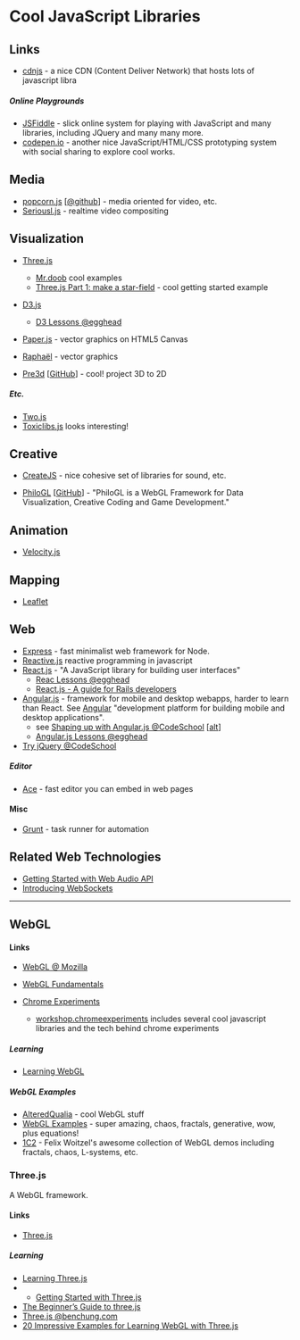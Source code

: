 # Cool JavaScript Libraries


## Links

* [cdnjs](https://cdnjs.com/libraries) - a nice CDN (Content Deliver Network) that hosts lots of javascript libra

##### Online Playgrounds

* [JSFiddle](http://jsfiddle.net/) - slick online system for playing with JavaScript and many libraries, including JQuery and many many more.
* [codepen.io](http://codepen.io/) - another nice JavaScript/HTML/CSS prototyping system with social sharing to explore cool works.


## Media

* [popcorn.js](http://popcornjs.org/) [[@github](https://github.com/mozilla/popcorn-js)] - media oriented for video, etc.
* [Seriousl.js](https://github.com/brianchirls/Seriously.js) - realtime video compositing


## Visualization

* [Three.js](Three.js)
    * [Mr.doob](http://mrdoob.com) cool examples
    * [Three.js Part 1: make a star-field](http://creativejs.com/tutorials/three-js-part-1-make-a-star-field/) - cool getting started example

* [D3.js](http://d3js.org/)
    * [D3 Lessons @egghead](https://egghead.io/technologies/d3)

* [Paper.js](http://paperjs.org/about/) - vector graphics on HTML5 Canvas
* [Raphaël](http://raphaeljs.com/) - vector graphics

* [Pre3d](http://ich.deanmcnamee.com/pre3d/) [[GitHub](https://github.com/deanm/pre3d)] - cool! project 3D to 2D

##### Etc.

* [Two.js](http://jonobr1.github.io/two.js/)
* [Toxiclibs.js](http://haptic-data.com/toxiclibsjs) looks interesting!


## Creative

* [CreateJS](http://www.createjs.com/) - nice cohesive set of libraries for sound, etc.

* [PhiloGL](http://www.senchalabs.org/philogl/) [[GitHub](https://github.com/senchalabs/philogl)] - "PhiloGL is a WebGL Framework for Data Visualization, Creative Coding and Game Development."


## Animation

* [Velocity.js](http://julian.com/research/velocity/)


## Mapping

* [Leaflet](http://leafletjs.com/)


## Web

* [Express](http://expressjs.com/) - fast minimalist web framework for Node.
* [Reactive.js](https://github.com/mattbaker/Reactive.js) reactive programming in javascript
* [React.js](https://facebook.github.io/react/) - "A JavaScript library for building user interfaces"
    * [Reac Lessons @egghead](https://egghead.io/technologies/react) 
    * [React.js - A guide for Rails developers](https://www.airpair.com/reactjs/posts/reactjs-a-guide-for-rails-developers) 
* [Angular.js](https://angularjs.org/) - framework for mobile and desktop webapps, harder to learn than React. See [Angular](https://angular.io/) "development platform for building mobile and desktop applications".
    * see [Shaping up with Angular.js @CodeSchool](https://www.codeschool.com/courses/shaping-up-with-angular-js) [[alt](http://campus.codeschool.com/courses/shaping-up-with-angular-js/intro)]
    * [Angular.js Lessons @egghead](https://egghead.io/technologies/angularjs)
* [Try jQuery @CodeSchool](https://www.codeschool.com/courses/try-jquery)

##### Editor

* [Ace](https://ace.c9.io/) - fast editor you can embed in web pages


#### Misc

* [Grunt](http://gruntjs.com/) - task runner for automation


## Related Web Technologies

* [Getting Started with Web Audio API](http://www.html5rocks.com/en/tutorials/webaudio/intro/)
* [Introducing WebSockets](http://www.html5rocks.com/en/tutorials/websockets/basics/)


***


## WebGL

#### Links

* [WebGL @ Mozilla](https://developer.mozilla.org/en-US/docs/Web/API/WebGL_API)
* [WebGL Fundamentals](http://www.html5rocks.com/en/tutorials/webgl/webgl_fundamentals/)

* [Chrome Experiments](https://www.chromeexperiments.com/)
    * [workshop.chromeexperiments](http://workshop.chromeexperiments.com/) includes several cool javascript libraries and the tech behind chrome experiments

##### Learning

* [Learning WebGL](http://learningwebgl.com/blog/)

##### WebGL Examples

* [AlteredQualia](http://alteredqualia.com/) - cool WebGL stuff
* [WebGL Examples](http://www.ibiblio.org/e-notes/webgl/webgl.htm) - super amazing, chaos, fractals, generative, wow, plus equations!
* [1C2](http://cake23.de/1c2/) - Felix Woitzel's awesome collection of WebGL demos including fractals, chaos, L-systems, etc.


### Three.js

A WebGL framework.

#### Links

* [Three.js](http://threejs.org/)

##### Learning

* [Learning Three.js](http://learningthreejs.com/)
* - [Getting Started with Three.js](http://www.html5rocks.com/en/tutorials/three/intro/)
* [The Beginner’s Guide to three.js](http://blog.teamtreehouse.com/the-beginners-guide-to-three-js)
* [Three.js @benchung.com](http://benchung.com/category/three-js/)
* [20 Impressive Examples for Learning WebGL with Three.js](http://tutorialzine.com/2013/09/20-impressive-examples-for-learning-webgl-with-three-js/)

